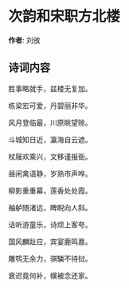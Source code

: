 # 次韵和宋职方北楼

**作者**: 刘攽

## 诗词内容

胜事略就手，兹楼无复加。

栋梁宏可爱，丹碧丽非华。

风月登临最，川原眺望赊。

斗城知日近，瀛海自云遮。

杖屦欢乘兴，文移谨报衙。

昼闲禽语静，岁熟市声哗。

柳影重重幕，莲香处处霞。

舳舻随渚远，睥睨向人斜。

话听游童乐，诗烦上客夸。

国风麟趾应，宾宴鹿鸣嘉。

雕鹗无余力，骐驎不待挝。

衰迟竟何补，幞被念还家。


